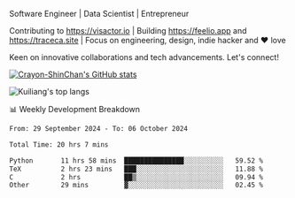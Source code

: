 Software Engineer | Data Scientist | Entrepreneur

Contributing to https://visactor.io | Building https://feelio.app and https://traceca.site | Focus on engineering, design, indie hacker and ❤️ love

Keen on innovative collaborations and tech advancements. Let's connect!

[![Crayon-ShinChan's GitHub stats](https://github-readme-stats.vercel.app/api?username=mengxi-ream)](https://github.com/anuraghazra/github-readme-stats)

![Kuiliang's top langs](https://github-readme-stats.vercel.app/api/top-langs?username=mengxi-ream&&hide=tex,jupyter%20notebook,mdx,scss)

📊 Weekly Development Breakdown

<!--START_SECTION:waka-->

```txt
From: 29 September 2024 - To: 06 October 2024

Total Time: 20 hrs 7 mins

Python       11 hrs 58 mins  ███████████████░░░░░░░░░░   59.52 %
TeX          2 hrs 23 mins   ███░░░░░░░░░░░░░░░░░░░░░░   11.88 %
C            2 hrs           ██▒░░░░░░░░░░░░░░░░░░░░░░   09.94 %
Other        29 mins         ▓░░░░░░░░░░░░░░░░░░░░░░░░   02.45 %
```

<!--END_SECTION:waka-->
